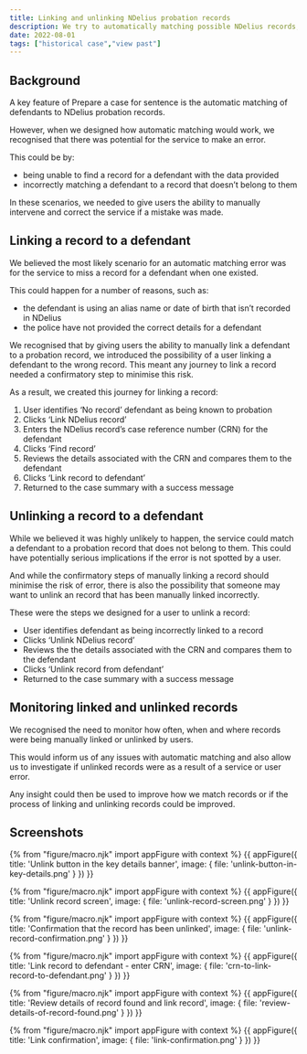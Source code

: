 ```yaml
---
title: Linking and unlinking NDelius probation records
description: We try to automatically matching possible NDelius records, but this is not always possible. We gave users the abilitty to manually intervene and  link or unlink NDelius records.
date: 2022-08-01
tags: ["historical case","view past"]
---
```


## Background
A key feature of Prepare a case for sentence is the automatic matching of defendants to NDelius probation records.

However, when we designed how automatic matching would work, we recognised that there was potential for the service to make an error.

This could be by:
- being unable to find a record for a defendant with the data provided
- incorrectly matching a defendant to a record that doesn’t belong to them

In these scenarios, we needed to give users the ability to manually intervene and correct the service if a mistake was made.

## Linking a record to a defendant
We believed the most likely scenario for an automatic matching error was for the service to miss a record for a defendant when one existed.

This could happen for a number of reasons, such as:
- the defendant is using an alias name or date of birth that isn’t recorded in NDelius
- the police have not provided the correct details for a defendant

We recognised that by giving users the ability to manually link a defendant to a probation record, we introduced the possibility of a user linking a defendant to the wrong record. This meant any journey to link a record needed a confirmatory step to minimise this risk.

As a result, we created this journey for linking a record:
1. User identifies ‘No record’ defendant as being known to probation
2. Clicks ‘Link NDelius record’
3. Enters the NDelius record’s case reference number (CRN) for the defendant
4. Clicks ‘Find record’
5. Reviews the details associated with the CRN and compares them to the defendant
6. Clicks ‘Link record to defendant’
7. Returned to the case summary with a success message

## Unlinking a record to a defendant
While we believed it was highly unlikely to happen, the service could match a defendant to a probation record that does not belong to them. This could have potentially serious implications if the error is not spotted by a user.

And while the confirmatory steps of manually linking a record should minimise the risk of error, there is also the possibility that someone may want to unlink an record that has been manually linked incorrectly.

These were the steps we designed for a user to unlink a record:
- User identifies defendant as being incorrectly linked to a record
- Clicks ‘Unlink NDelius record’
- Reviews the the details associated with the CRN and compares them to the defendant
- Clicks ‘Unlink record from defendant’
- Returned to the case summary with a success message

## Monitoring linked and unlinked records
We recognised the need to monitor how often, when and where records were being manually linked or unlinked by users.

This would inform us of any issues with automatic matching and also allow us to investigate if unlinked records were as a result of a service or user error.

Any insight could then be used to improve how we match records or if the process of linking and unlinking records could be improved.

## Screenshots
{% from "figure/macro.njk" import appFigure with context %}
{{ appFigure({
  title: 'Unlink button in the key details banner',
  image: {
    file: 'unlink-button-in-key-details.png'
  }
}) }}

{% from "figure/macro.njk" import appFigure with context %}
{{ appFigure({
  title: 'Unlink record screen',
  image: {
    file: 'unlink-record-screen.png'
  }
}) }}

{% from "figure/macro.njk" import appFigure with context %}
{{ appFigure({
  title: 'Confirmation that the record has been unlinked',
  image: {
    file: 'unlink-record-confirmation.png'
  }
}) }}

{% from "figure/macro.njk" import appFigure with context %}
{{ appFigure({
  title: 'Link record to defendant - enter CRN',
  image: {
    file: 'crn-to-link-record-to-defendant.png'
  }
}) }}

{% from "figure/macro.njk" import appFigure with context %}
{{ appFigure({
  title: 'Review details of record found and link record',
  image: {
    file: 'review-details-of-record-found.png'
  }
}) }}

{% from "figure/macro.njk" import appFigure with context %}
{{ appFigure({
  title: 'Link confirmation',
  image: {
    file: 'link-confirmation.png'
  }
}) }}
